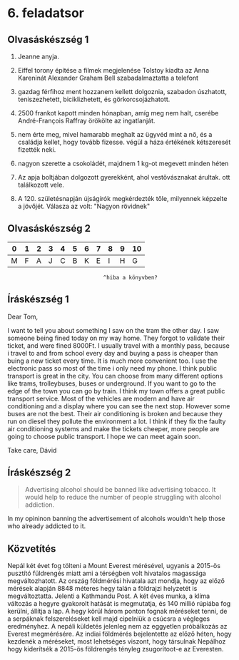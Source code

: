 # 6. feladatsor

## Olvasáskészség 1

1.  Jeanne anyja.

2.  Eiffel torony építése
    a filmek megjelenése
    Tolstoy kiadta az Anna Kareninát
    Alexander Graham Bell szabadalmaztatta a telefont

3.  gazdag férfihoz ment hozzanem kellett dolgoznia, szabadon úszhatott, teniszezhetett,
    biciklizhetett, és görkorcsojázhatott.

4.  2500 frankot kapott minden hónapban, amíg meg nem halt,
    cserébe André-François Raffray örökölte az ingatlanját.

5.  nem érte meg, mivel hamarabb meghalt az ügyvéd mint a nő, és a
    családja kellet, hogy tovább fizesse. végül a háza értékének
    kétszeresét fizették neki.

6.  nagyon szerette a csokoládét, majdnem 1 kg-ot megevett minden
    héten

7.  Az apja boltjában dolgozott gyerekként, ahol vestővásznakat
    árultak. ott találkozott vele.

8.  A 120. születésnapján újságírók megkérdezték tőle, milyennek
    képzelte a jövőjét. Válasza az volt: "Nagyon rövidnek"


## Olvasáskészség 2

| 0 | 1 | 2 | 3 | 4 | 5 | 6 | 7 | 8 | 9 | 10|
|---|---|---|---|---|---|---|---|---|---|---|
| M | F | A | J | C | B | K | E | I | H | G |
                                  ^hiba a könyvben?

## Íráskészség 1

Dear Tom,

I want to tell you about something I saw on the tram the other day. I saw someone
being fined today on my way home. They forgot to validate their ticket, and were
fined 8000Ft.
I usually travel with a monthly pass, because i travel to and from
school every day and buying a pass is cheaper than buing a new ticket every time. It
is much more convenient too. I use the electronic pass so most of the time i only
need my phone.
I think public transport is great in the city. You can choose from many different
options like trams, trolleybuses, buses or underground. If you want to go to the edge of
the town you can go by train.
I think my town offers a great public transport service. Most of the vehicles are
modern and have air conditioning and a display where you can see the next stop.
However some buses are not the best. Their air conditioning is broken and because
they run on diesel they pollute the environment a lot.
I think if they fix the faulty air conditioning systems and make the tickets cheeper, more people are going to choose public transport.
I hope we can meet again soon.

Take care,
Dávid


## Íráskészség 2

> Advertising alcohol should be banned like advertising tobacco. It would help to
> reduce the number of people struggling with alcohol addiction.

In my opininon banning the advertisement of alcohols wouldn't help those who already addicted to it. 

## Közvetítés

Nepál két évet fog tölteni a Mount Everest mérésével, ugyanis a
2015-ös pusztító füldrengés miatt ami a térségben volt hivatalos
magassága megváltozhatott.
Az ország földmérési hivatala azt mondja, hogy az előző mérések
alapján 8848 méteres hegy talán a földrajzi helyzetét is
megváltoztatta. Jelenti a Kathmandu Post. A két éves munka, a klíma
változás a hegyre gyakorolt hatását is megmutatja, és 140 millió
rúpiába fog kerülni, állítja a lap.
A hegy körül három ponton fognak méréseket tenni, de a serpáknak
felszereléseket kell majd cipelniük a csúcsra a végleges eredményhez.
A nepáli küldetés jelenleg nem az eggyetlen próbálkozás az Everest
megmérésére. Az indiai földmérés bejelentette az előző héten, hogy
kezdenék a méréseket, most lehetséges viszont, hogy társulnak
Nepálhoz hogy kiderítsék a 2015-ös földrengés tényleg zsugorítoot-e
az Everesten.
